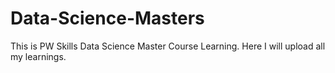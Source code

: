 # Data-Science-Masters
This is PW Skills Data Science Master Course Learning. Here I will upload all my learnings.
